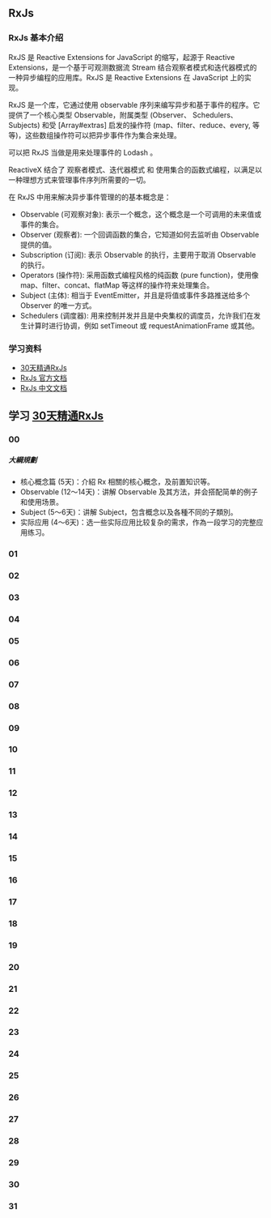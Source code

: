 ## RxJs

### RxJs 基本介绍

RxJS 是 Reactive Extensions for JavaScript 的缩写，起源于 Reactive Extensions，是一个基于可观测数据流 Stream 结合观察者模式和迭代器模式的一种异步编程的应用库。RxJS 是 Reactive Extensions 在 JavaScript 上的实现。

RxJS 是一个库，它通过使用 observable 序列来编写异步和基于事件的程序。它提供了一个核心类型 Observable，附属类型 (Observer、 Schedulers、 Subjects) 和受 [Array#extras] 启发的操作符 (map、filter、reduce、every, 等等)，这些数组操作符可以把异步事件作为集合来处理。

可以把 RxJS 当做是用来处理事件的 Lodash 。

ReactiveX 结合了 观察者模式、迭代器模式 和 使用集合的函数式编程，以满足以一种理想方式来管理事件序列所需要的一切。

在 RxJS 中用来解决异步事件管理的的基本概念是：

- Observable (可观察对象): 表示一个概念，这个概念是一个可调用的未来值或事件的集合。
- Observer (观察者): 一个回调函数的集合，它知道如何去监听由 Observable 提供的值。
- Subscription (订阅): 表示 Observable 的执行，主要用于取消 Observable 的执行。
- Operators (操作符): 采用函数式编程风格的纯函数 (pure function)，使用像 map、filter、concat、flatMap 等这样的操作符来处理集合。
- Subject (主体): 相当于 EventEmitter，并且是将值或事件多路推送给多个 Observer 的唯一方式。
- Schedulers (调度器): 用来控制并发并且是中央集权的调度员，允许我们在发生计算时进行协调，例如 setTimeout 或 requestAnimationFrame 或其他。

### 学习资料

- [30天精通RxJs](https://blog.jerry-hong.com/series/rxjs/)
- [RxJs 官方文档](https://rxjs.dev/guide/overview)
- [RxJs 中文文档](https://cn.rx.js.org/manual/overview.html)

## 学习 [30天精通RxJs](https://blog.jerry-hong.com/series/rxjs/)

### 00 

##### 大綱規劃
- 核心概念篇 (5天)：介紹 Rx 相關的核心概念，及前置知识等。
- Observable (12～14天)：讲解 Observable 及其方法，并会搭配简单的例子和使用场景。
- Subject (5～6天)：讲解 Subject，包含概念以及各種不同的子類別。
- 实际应用 (4～6天)：选一些实际应用比较复杂的需求，作為一段学习的完整应用练习。

### 01


### 02


### 03


### 04


### 05


### 06


### 07


### 08


### 09


### 10


### 11


### 12


### 13


### 14


### 15


### 16


### 17


### 18


### 19


### 20


### 21


### 22


### 23


### 24


### 25


### 26


### 27


### 28


### 29


### 30


### 31


